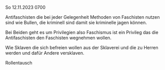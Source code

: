 So 12.11.2023 0700

Antifaschisten die bei jeder Gelegenheit
Methoden von Faschisten nutzen
sind wie Bullen, die kriminell sind
damit sie kriminelle jagen können.

Bei Beiden geht es um Privilegien
also Faschismus ist ein Privileg
das die Antifaschisten
den Faschisten wegnehmen wollen.

Wie Sklaven
die sich befreien wollen
aus der Sklaverei
und die zu Herren werden
und dafür Andere versklaven.

Rollentausch
